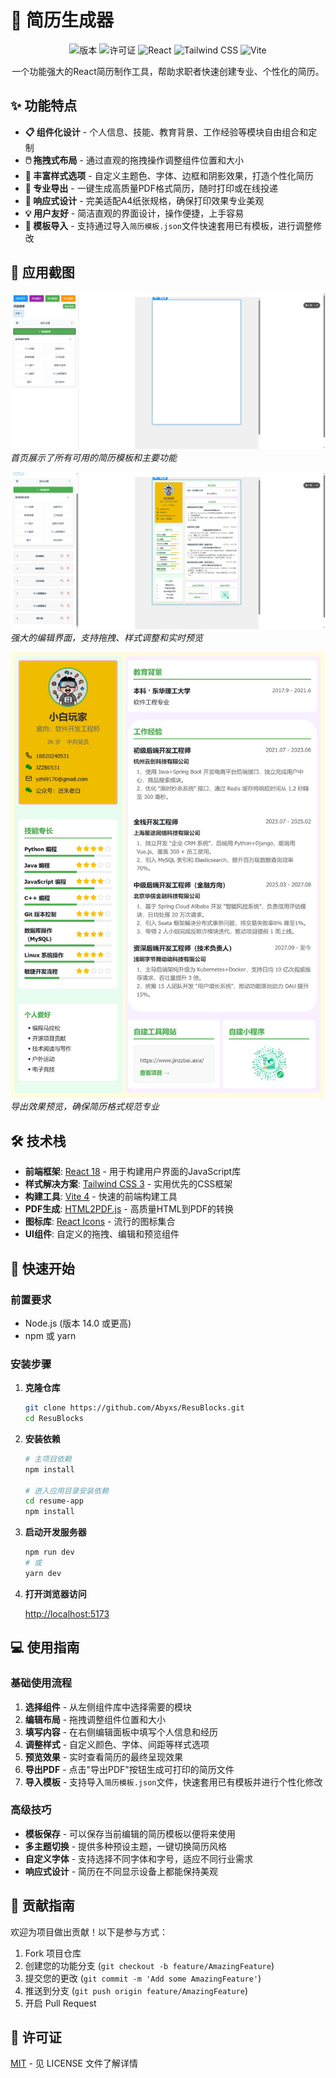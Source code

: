 # 📝 简历生成器

<div align="center">
  
![版本](https://img.shields.io/badge/版本-1.0.0-blue)
![许可证](https://img.shields.io/badge/许可证-MIT-green)
![React](https://img.shields.io/badge/React-18.2.0-61dafb)
![Tailwind CSS](https://img.shields.io/badge/Tailwind%20CSS-3.3.0-38b2ac)
![Vite](https://img.shields.io/badge/Vite-4.4.5-646cff)

</div>

<p align="center">一个功能强大的React简历制作工具，帮助求职者快速创建专业、个性化的简历。</p>

## ✨ 功能特点

- **📋 组件化设计** - 个人信息、技能、教育背景、工作经验等模块自由组合和定制
- **🖱️ 拖拽式布局** - 通过直观的拖拽操作调整组件位置和大小
- **🎨 丰富样式选项** - 自定义主题色、字体、边框和阴影效果，打造个性化简历
- **💾 专业导出** - 一键生成高质量PDF格式简历，随时打印或在线投递
- **📱 响应式设计** - 完美适配A4纸张规格，确保打印效果专业美观
- **💡 用户友好** - 简洁直观的界面设计，操作便捷，上手容易
- **📄 模板导入** - 支持通过导入`简历模板.json`文件快速套用已有模板，进行调整修改

## 📸 应用截图



![首页预览](./screenshots/home.png)
*首页展示了所有可用的简历模板和主要功能*

![编辑界面](./screenshots/editor.png)
*强大的编辑界面，支持拖拽、样式调整和实时预览*

![导出预览](./screenshots/export.png)
*导出效果预览，确保简历格式规范专业*

## 🛠️ 技术栈

- **前端框架**: [React 18](https://reactjs.org/) - 用于构建用户界面的JavaScript库
- **样式解决方案**: [Tailwind CSS 3](https://tailwindcss.com/) - 实用优先的CSS框架
- **构建工具**: [Vite 4](https://vitejs.dev/) - 快速的前端构建工具
- **PDF生成**: [HTML2PDF.js](https://html2pdf.js.org/) - 高质量HTML到PDF的转换
- **图标库**: [React Icons](https://react-icons.github.io/react-icons/) - 流行的图标集合
- **UI组件**: 自定义的拖拽、编辑和预览组件

## 🚀 快速开始

### 前置要求

- Node.js (版本 14.0 或更高)
- npm 或 yarn

### 安装步骤

1. **克隆仓库**
   ```bash
   git clone https://github.com/Abyxs/ResuBlocks.git
   cd ResuBlocks
   ```

2. **安装依赖**
   ```bash
   # 主项目依赖
   npm install
   
   # 进入应用目录安装依赖
   cd resume-app
   npm install
   ```

3. **启动开发服务器**
   ```bash
   npm run dev
   # 或
   yarn dev
   ```

4. **打开浏览器访问** 
   
   [http://localhost:5173](http://localhost:5173)

## 💻 使用指南

### 基础使用流程

1. **选择组件** - 从左侧组件库中选择需要的模块
2. **编辑布局** - 拖拽调整组件位置和大小
3. **填写内容** - 在右侧编辑面板中填写个人信息和经历
4. **调整样式** - 自定义颜色、字体、间距等样式选项
5. **预览效果** - 实时查看简历的最终呈现效果
6. **导出PDF** - 点击"导出PDF"按钮生成可打印的简历文件
7. **导入模板** - 支持导入`简历模板.json`文件，快速套用已有模板并进行个性化修改

### 高级技巧

- **模板保存** - 可以保存当前编辑的简历模板以便将来使用
- **多主题切换** - 提供多种预设主题，一键切换简历风格
- **自定义字体** - 支持选择不同字体和字号，适应不同行业需求
- **响应式设计** - 简历在不同显示设备上都能保持美观

## 🤝 贡献指南

欢迎为项目做出贡献！以下是参与方式：

1. Fork 项目仓库
2. 创建您的功能分支 (`git checkout -b feature/AmazingFeature`)
3. 提交您的更改 (`git commit -m 'Add some AmazingFeature'`)
4. 推送到分支 (`git push origin feature/AmazingFeature`)
5. 开启 Pull Request

## 📝 许可证

[MIT](LICENSE) - 见 LICENSE 文件了解详情
